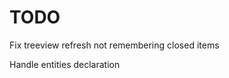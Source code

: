 TODO
=====================

Fix treeview refresh not remembering closed items

Handle entities declaration
